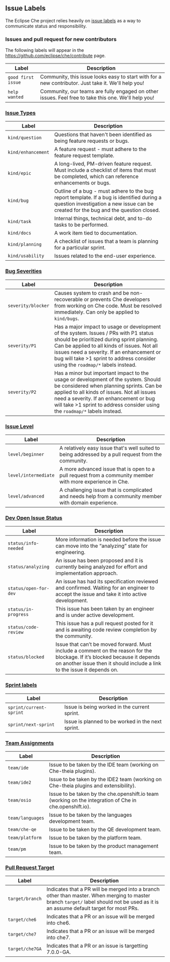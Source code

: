 ## Issue Labels
The Eclipse Che project relies heavily on [issue labels](https://github.com/eclipse/che/labels) as a way to communicate status and responsibility.

### Issues and pull request for new contributors
The following labels will appear in the https://github.com/eclipse/che/contribute page.

| Label        | Description
| ------------ |-------------
| `good first issue`| Community, this issue looks easy to start with for a new contributor. Just take it. We'll help you!
| `help wanted`| Community, our teams are fully engaged on other issues. Feel free to take this one. We'll help you!


### [Issue Types](https://github.com/eclipse/che/labels?q=kind)

| Label        | Description
| ------------ |-------------
| `kind/question`| Questions that haven't been identified as being feature requests or bugs.
| `kind/enhancement`| A feature request - must adhere to the feature request template.
| `kind/epic`| A long-lived, PM-driven feature request. Must include a checklist of items that must be completed, which can reference enhancements or bugs.
| `kind/bug`| Outline of a bug - must adhere to the bug report template. If a bug is identified during a question investigation a new issue can be created for the bug and the question closed.
| `kind/task`| Internal things, technical debt, and to-do tasks to be performed.
| `kind/docs`| A work item tied to documentation.
| `kind/planning`| A checklist of issues that a team is planning for a particular sprint.
| `kind/usability`| Issues related to the end-user experience.

### [Bug Severities](https://github.com/eclipse/che/labels?q=severity) 
| Label        | Description
| ------------ |-------------
| `severity/blocker`| Causes system to crash and be non-recoverable or prevents Che developers from working on Che code.  Must be resolved immediately. Can only be applied to `kind/bugs`.
| `severity/P1`| Has a major impact to usage or development of the system. Issues / PRs with P1 status should be prioritized during sprint planning. Can be applied to all kinds of issues. Not all issues need a severity. If an enhancement or bug will take >1 sprint to address consider using the `roadmap/*` labels instead.
| `severity/P2`| Has a minor but important impact to the usage or development of the system. Should be considered when planning sprints. Can be applied to all kinds of issues. Not all issues need a severity. If an enhancement or bug will take >1 sprint to address consider using the `roadmap/*` labels instead.

### [Issue Level](https://github.com/eclipse/che/labels?q=level)
| Label        | Description
| ------------ |-------------
| `level/beginner` | A relatively easy issue that's well suited to being addressed by a pull request from the community.
| `level/intermediate` | A more advanced issue that is open to a pull request from a community member with more experience in Che.
| `level/advanced` | A challenging issue that is complicated and needs help from a community member with domain experience.

### [Dev Open Issue Status](https://github.com/eclipse/che/labels?q=status)
| Label        | Description
| ------------ |-------------
| `status/info-needed` | More information is needed before the issue can move into the “analyzing” state for engineering.
| `status/analyzing` | An issue has been proposed and it is currently being analyzed for effort and implementation approach.
| `status/open-for-dev` | An issue has had its specification reviewed and confirmed. Waiting for an engineer to accept the issue and take it into active development.
| `status/in-progress` | This issue has been taken by an engineer and is under active development.
| `status/code-review` | This issue has a pull request posted for it and is awaiting code review completion by the community.
| `status/blocked` | Issue that can’t be moved forward. Must include a comment on the reason for the blockage. If it’s blocked because it depends on another issue then it should include a link to the issue it depends on.

### [Sprint labels](https://github.com/eclipse/che/labels?q=sprint)
| Label        | Description
| ------------ |-------------
| `sprint/current-sprint` | Issue is being worked in the current sprint.
| `sprint/next-sprint` | Issue is planned to be worked in the next sprint.

### [Team Assignments](https://github.com/eclipse/che/labels?q=team)
| Label        | Description
| ------------ |-------------
| `team/ide` | Issue to be taken by the IDE team (working on Che-theia plugins).
| `team/ide2` | Issue to be taken by the IDE2 team (working on Che-theia plugins and extensibility).
| `team/osio` | Issue to be taken by the che.openshift.io team (working on the integration of Che in che.openshift.io).
| `team/languages` | Issue to be taken by the languages development team.
| `team/che-qe` | Issue to be taken by the QE development team.
| `team/platform` | Issue to be taken by the platform team.
| `team/pm` | Issue to be taken by the product management team.

### [Pull Request Target](https://github.com/eclipse/che/labels?q=target)
| Label        | Description
| ------------ |-------------
| `target/branch` | Indicates that a PR will be merged into a branch other than master. When merging to master branch `target/` label should not be used as it is an assume default target for most PRs.
| `target/che6` | Indicates that a PR or an issue will be merged into che6.
| `target/che7` | Indicates that a PR or an issue will be merged into che7.
| `target/che7GA` | Indicates that a PR or an issue is targetting 7.0.0-GA.